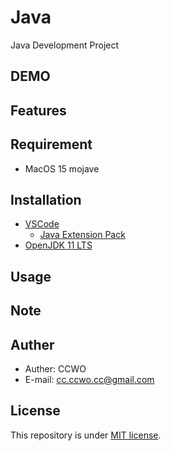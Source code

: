 # Java

Java Development Project

## DEMO

## Features

## Requirement

- MacOS 15 mojave

## Installation

- [VSCode](https://azure.microsoft.com/ja-jp/products/visual-studio-code/)
  - [Java Extension Pack](https://marketplace.visualstudio.com/items?itemName=vscjava.vscode-java-pack)
- [OpenJDK 11 LTS](https://adoptopenjdk.net/)

## Usage

## Note

## Auther

- Auther: CCWO
- E-mail: cc.ccwo.cc@gmail.com

## License

This repository is under [MIT license](https://en.wikipedia.org/wiki/MIT_License).
